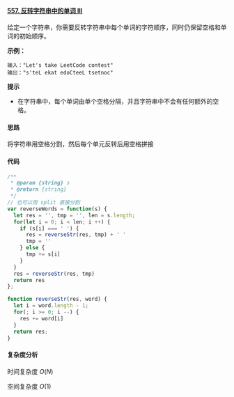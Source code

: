 #### [557. 反转字符串中的单词 III](https://leetcode-cn.com/problems/reverse-words-in-a-string-iii/)

给定一个字符串，你需要反转字符串中每个单词的字符顺序，同时仍保留空格和单词的初始顺序。 

**示例：**

```
输入："Let's take LeetCode contest"
输出："s'teL ekat edoCteeL tsetnoc"
```

 

**提示**

- 在字符串中，每个单词由单个空格分隔，并且字符串中不会有任何额外的空格。

#### 思路

将字符串用空格分割，然后每个单元反转后用空格拼接

#### 代码

```JavaScript
/**
 * @param {string} s
 * @return {string}
 */
// 也可以用 split 直接分割
var reverseWords = function(s) {
  let res = '', tmp = '', len = s.length;
  for(let i = 0; i < len; i ++) {
    if (s[i] === ' ') {
      res = reverseStr(res, tmp) + ' '
      tmp = ''
    } else {
      tmp += s[i]
    }
  }
  res = reverseStr(res, tmp)
  return res
};

function reverseStr(res, word) {
  let i = word.length - 1;
  for(; i >= 0; i --) {
    res += word[i]
  }
  return res;
}
```

#### 复杂度分析

时间复杂度	$O(N)$

空间复杂度	$O(1)$